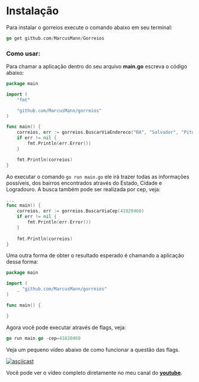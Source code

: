 Instalação
========

Para instalar o gorreios execute o comando abaixo em seu terminal:

```go
go get github.com/MarcusMann/Gorreios
```

### Como usar:

Para chamar a aplicação dentro do seu arquivo **main.go** escreva o código abaixo:

```go
package main

import (
	"fmt"

	"github.com/MarcusMann/gorreios"
)

func main() {
	correios, err := gorreios.BuscarViaEndereco("BA", "Salvador", "Pituba")
	if err != nil {
		fmt.Println(err.Error())
	}

	fmt.Println(correios)
}
```
Ao executar o comando  `go run main.go` ele irá trazer todas as informações possíveis, dos bairros encontrados através do Estado, Cidade e Logradouro. A busca também pode ser realizada por cep, veja:

```go
...
func main() {
	correios, err := gorreios.BuscarViaCep(41820460)
	if err != nil {
		fmt.Println(err.Error())
	}
	
	fmt.Println(correios)
}
```
Uma outra forma de obter o resultado esperado é chamando a aplicação dessa forma:
```go
package main

import (
	_ "github.com/MarcusMann/gorreios"
)

func main() {

}
```

Agora você pode executar através de flags, veja:
```go
go run main.go -cep=41820460
```

Veja um pequeno vídeo abaixo de como funcionar a questão das flags.

[![asciicast](https://asciinema.org/a/DQDIWanuTHPzEuWBQ7RoLFf27.png)](https://asciinema.org/a/DQDIWanuTHPzEuWBQ7RoLFf27)

Você pode ver o vídeo completo diretamente no meu canal do [**youtube**](https://youtu.be/i0hz-Q-xjXs).
